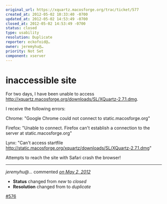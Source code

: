 ```yaml
---
original_url: https://xquartz.macosforge.org/trac/ticket/577
created_at: 2012-05-02 10:33:40 -0700
updated_at: 2012-05-02 14:53:49 -0700
closed_at: 2012-05-02 14:53:49 -0700
status: closed
type: usability
resolution: Duplicate
reporter: eckofoid@…
owner: jeremyhu@…
priority: Not Set
component: xserver
---
```


inaccessible site
=================


For two days, I have been unable to access <http://xquartz.macosforge.org/downloads/SL/XQuartz-2.7.1.dmg>.

I receive the following errors:

Chrome: "Google Chrome could not connect to static.macosforge.org"

Firefox: "Unable to connect. Firefox can't establish a connection to the server at static.macosforge.org"

Lynx: "Can't access startfile <http://static.macosforge.org/xquartz/downloads/SL/XQuartz-2.7.1.dmg>"

Attempts to reach the site with Safari crash the browser!



---

*jeremyhu@…* commented *[on May 2, 2012](https://xquartz.macosforge.org/trac/ticket/577#comment:1 "May 2, 2012 at 2:53 PM PDT")*

-   **Status** changed from *new* to *closed*
-   **Resolution** changed from to *duplicate*

[\#⁠576](https://xquartz.macosforge.org/trac/ticket/576)



